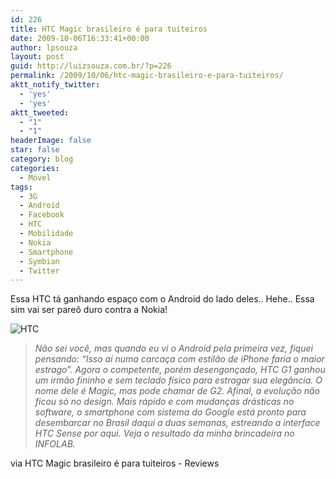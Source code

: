 ```yaml
---
id: 226
title: HTC Magic brasileiro é para tuiteiros
date: 2009-10-06T16:33:41+00:00
author: lpsouza
layout: post
guid: http://luizsouza.com.br/?p=226
permalink: /2009/10/06/htc-magic-brasileiro-e-para-tuiteiros/
aktt_notify_twitter:
  - 'yes'
  - 'yes'
aktt_tweeted:
  - "1"
  - "1"
headerImage: false
star: false
category: blog
categories:
  - Móvel
tags:
  - 3G
  - Android
  - Facebook
  - HTC
  - Mobilidade
  - Nokia
  - Smartphone
  - Symbian
  - Twitter
---
```

Essa HTC tá ganhando espaço com o Android do lado deles.. Hehe.. Essa sim vai ser pareô duro contra a Nokia!

![HTC](https://luizsouza.com.br/wp-content/upload/2009/10/1.jpg)

> _Não sei você, mas quando eu vi o Android pela primeira vez, fiquei pensando: “Isso aí numa carcaça com estilão de iPhone faria o maior estrago”. Agora o competente, porém desengonçado, HTC G1 ganhou um irmão fininho e sem teclado físico para estragar sua elegância. O nome dele é Magic, mas pode chamar de G2. Afinal, a evolução não ficou só no design. Mais rápido e com mudanças drásticas no software, o smartphone com sistema do Google está pronto para desembarcar no Brasil daqui a duas semanas, estreando a interface HTC Sense por aqui. Veja o resultado da minha brincadeira no INFOLAB._

via HTC Magic brasileiro é para tuiteiros - Reviews

